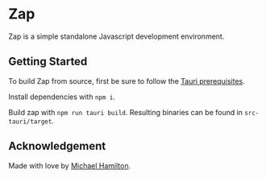 # Zap
Zap is a simple standalone Javascript development environment. 


## Getting Started
To build Zap from source, first be sure to follow the [Tauri prerequisites](https://tauri.app/v1/guides/getting-started/prerequisites).

Install dependencies with `npm i`.

Build zap with `npm run tauri build`. Resulting binaries can be found in `src-tauri/target`.


## Acknowledgement
Made with love by [Michael Hamilton](http://miska.me).